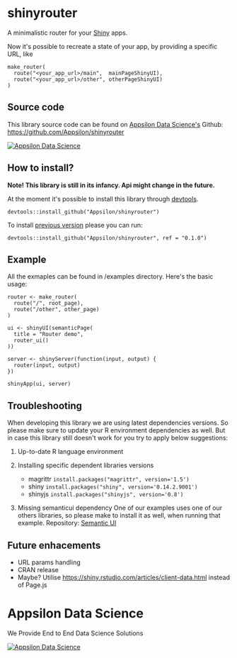 
<link href="http://fonts.googleapis.com/css?family=Lato:300,300italic|Inconsolata" rel="stylesheet" type="text/css"> <link href='docs/style.css' rel='stylesheet' type='text/css'>

shinyrouter
===========

A minimalistic router for your [Shiny](https://shiny.rstudio.com/) apps.

Now it's possible to recreate a state of your app, by providing a specific URL, like

    make_router(
      route("<your_app_url>/main",  mainPageShinyUI),
      route("<your_app_url>/other", otherPageShinyUI)
    )

<!--
TODO We would like to have a nice graphic explaning routing mechanism
-->
<!--
TODO [Live demo can be found here](http://appsilondatascience.com/demos/shinyrouter)
-->

Source code
-----------

This library source code can be found on [Appsilon Data Science's](http://appsilondatascience.com) Github: <br> <https://github.com/Appsilon/shinyrouter>

<a href="http://appsilondatascience.com"><img alt="Appsilon Data Science" src="https://cdn.rawgit.com/Appsilon/website-cdn/gh-pages/logo-white.png"/></a>

How to install?
---------------

**Note! This library is still in its infancy. Api might change in the future.**

At the moment it's possible to install this library through [devtools](https://github.com/hadley/devtools).

    devtools::install_github("Appsilon/shinyrouter")

To install [previous version](https://github.com/Appsilon/shinyrouter/blob/master/CHANGELOG.md) please you can run:

    devtools::install_github("Appsilon/shinyrouter", ref = "0.1.0")

Example
-------

All the exmaples can be found in /examples directory. Here's the basic usage:

    router <- make_router(
      route("/", root_page),
      route("/other", other_page)
    )

    ui <- shinyUI(semanticPage(
      title = "Router demo",
      router_ui()
    ))

    server <- shinyServer(function(input, output) {
      router(input, output)
    })

    shinyApp(ui, server)

Troubleshooting
---------------

When developing this library we are using latest dependencies versions. So please make sure to update your R environment dependencies as well. But in case this library still doesn't work for you try to apply below suggestions:

1.  Up-to-date R language environment
2.  Installing specific dependent libraries versions
    -   magrittr `install.packages("magrittr", version='1.5')`
    -   shiny `install.packages("shiny", version='0.14.2.9001')`
    -   shinyjs `install.packages("shinyjs", version='0.8')`

3.  Missing semanticui dependency One of our examples uses one of our others libraries, so please make to install it as well, when running that example. Repository: [Semantic UI](https://github.com/Appsilon/semanticui)

Future enhacements
------------------

-   URL params handling
-   CRAN release
-   Maybe? Utilise <https://shiny.rstudio.com/articles/client-data.html> instead of Page.js

Appsilon Data Science
=====================

We Provide End to End Data Science Solutions

<a href="http://appsilondatascience.com">![Appsilon Data Science](https://cdn.rawgit.com/Appsilon/website-cdn/gh-pages/logo-white.png)</a>
